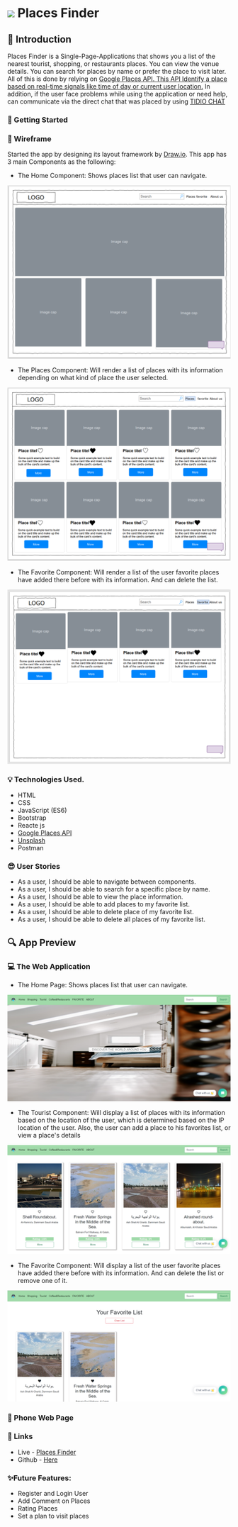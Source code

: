 # ![](https://ga-dash.s3.amazonaws.com/production/assets/logo-9f88ae6c9c3871690e33280fcf557f33.png)  Places Finder
## :round_pushpin: Introduction
Places Finder is a Single-Page-Applications that shows you a list of the nearest tourist, shopping, or restaurants places. You can view the venue details. You can search for places by name or prefer the place to visit later. All of this is done by relying on <a href= 'https://developers.google.com/places/web-service/overview'> Google Places API. This API Identify a place based on real-time signals like time of day or current user location.</a> In addition, if the user face problems while using the application or need help, can communicate via the direct chat that was placed by using <a href= 'https://developers.google.com/places/web-service/overview'>TIDIO CHAT</a>

### :dart: Getting Started
### :pencil: Wireframe
Started the app by designing its layout framework by <a href= 'https://app.diagrams.net/'>Draw.io</a>. This app has 3 main Components as the following:

- The Home Component:
Shows places list that user can navigate.
<img src="img/Home.PNG">

- The Places Component:
Will render a list of places with its information depending on what kind of place the user selected.
<img src="img/places.PNG">

- The Favorite Component:
Will render a list of the user favorite places have added there before with its information. And can delete the list.
<img src="img/fav.PNG">


### :bulb: Technologies Used.
* HTML
* CSS
* JavaScript (ES6)
* Bootstrap
* Reacte js
* <a href= 'https://developers.google.com/places/web-service/overview'>Google Places API</a> 
* <a href= 'https://unsplash.com/developers'>Unsplash</a> 
* Postman 

### :sunglasses: User Stories
* As a user, I should be able to navigate between components.
* As a user, I should be able to search for a specific place by name.
* As a user, I should be able to view the place information.
* As a user, I should be able to add places to my favorite list.
* As a user, I should be able to delete place of my favorite list.
* As a user, I should be able to delete all places of my favorite list.

## :mag: App Preview

### :computer: The Web Application
- The Home Page:
Shows places list that user can navigate.

<img src="img/homeapp.PNG">

- The Tourist Component:
Will display a list of places with its information based on the location of the user, which is determined based on the IP location of the user. Also, the user can add a place to his favorites list, or view a place's details

<img src="img/placesapp.PNG">

- The Favorite Component:
Will display a list of the user favorite places have added there before with its information. And can delete the list or remove one of it.

<img src="img/favapp.PNG">

### :iphone: Phone Web Page


### :link: Links
* Live - <a href='https://pages.git.generalassemb.ly/fatmahhelal/Second-Project/'/> Places Finder </a>
* Github - <a href='https://git.generalassemb.ly/fatmahhelal/Second-Project'> Here </a>

### :sparkles:Future Features:
- Register and Login User
- Add Comment on Places
- Rating Places
- Set a plan to visit places 
